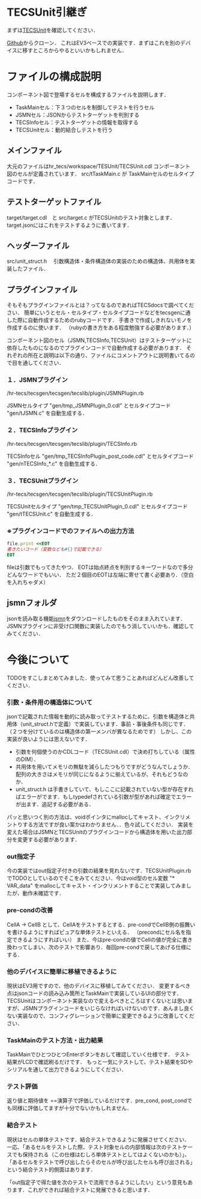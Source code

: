 # TECSUnit引継ぎ
まずは[TECSUnit](https://qiita.com/seito-zoso/items/14834c5c426fa03e0fb7)を確認してください．

[Github](https://github.com/seito-zoso/TECSUnit)からクローン．
これはEV3ベースでの実装です．まずはこれを別のデバイスに移すところからやるといいかもしれません．

# ファイルの構成説明

コンポーネント図で登場するセルを構成するファイルを説明します．

- TaskMainセル：下３つのセルを制御してテストを行うセル
- JSMNセル：JSONからテストターゲットを判別する
- TECSInfoセル：テストターゲットの情報を取得する
- TECSUnitセル：動的結合しテストを行う

## メインファイル
大元のファイルはhr_tecs/workspace/TESUnit/TECSUnit.cdl
コンポーネント図のセルが定義されています．
src/tTaskMain.c が TaskMainセルのセルタイプコードです．

## テストターゲットファイル
target/target.cdl　と src/target.c がTECSUnitのテスト対象とします．
target.jsonにはこれをテストするように書いてます．

## ヘッダーファイル
src/unit_struct.h　
引数構造体・条件構造体の実装のための構造体、共用体を実装したファイル．

## プラグインファイル
そもそもプラグインファイルとは？ってなるのであればTECSdocsで調べてください．
簡単にいうとセル・セルタイプ・セルタイプコードなどをtecsgenに通した際に自動作成するためのrubyコードです．
手書きで作成しきれないモノを作成するのに使います．
（rubyの書き方をある程度勉強する必要があります．）

コンポーネント図のセル（JSMN,TECSInfo,TECSUnit）はテストターゲットに依存したものになるのでプラグインコードで自動作成する必要があります．
それぞれの所在と説明は以下の通り、ファイルにコメントアウトに説明書いてるので目を通してください．

### １．JSMNプラグイン
/hr-tecs/tecsgen/tecsgen/tecslib/plugin/JSMNPlugin.rb

JSMNセルタイプ "gen/tmp_JSMNPlugin_0.cdl" とセルタイプコード "gen/tJSMN.c" を自動生成する．

### ２．TECSInfoプラグイン
/hr-tecs/tecsgen/tecsgen/tecslib/plugin/TECSInfo.rb

TECSInfoセル "gen/tmp_TECSInfoPlugin_post_code.cdl" とセルタイプコード "gen/nTECSInfo_*.c" を自動生成する．

### ３．TECSUnitプラグイン
/hr-tecs/tecsgen/tecsgen/tecslib/plugin/TECSUnitPlugin.rb

TECSUnitセルタイプ "gen/tmp_TECSUnitPlugin_0.cdl" とセルタイプコード "gen/tTECSUnit.c" を自動生成する．


### ※プラグインコードでのファイルへの出力方法
```:Plugin.rb
file.print <<EOT
書きたいコード（変数なども#{}で記載できる）
EOT
```
fileは引数でもってきたやつ．
EOTは始点終点を判別するキーワードなので多分どんなワードでもいい．
ただ２個目のEOTは左端に寄せて書く必要あり．（空白を入れちゃダメ）

## jsmnフォルダ
jsonを読み取る機能[jsmn](https://mattn.kaoriya.net/software/lang/c/20120822011026.htm)をダウンロードしたものをそのまま入れています．
JSMNプラグインに非受け口関数に実装したのでもう消していいかも．確認してみてください．


# 今後について
TODOをすこしまとめてみました．使ってみて思うことあればどんどん改善してください．

### 引数・条件用の構造体について
jsonで記載された情報を動的に読み取ってテストするために、引数を構造体と共用体（unit_struct.hで定義）で実装しています．事前・事後条件も同じです．（２つを分けているのは構造体の第一メンバが異なるためです）
しかし、この実装が良いようには思えないです．

- 引数を何個使うのかCDLコード（TECSUnit.cdl）で決め打ちしている（属性のDIM）．
- 共用体を用いてメモリの無駄を減らしたつもりですがどうなんでしょうか．配列の大きさはメモリが同じになるように揃えているが、それもどうなのか．
- unit_struct.h は手書きしていて、もしここに記載されていない型が存在すればエラーがでます．もしtypedefされている引数が型があれば確定でエラーが出ます．追記する必要がある．

パッと思いつく別の方法は、voidポインタにmallocしてキャスト、インクリメントりする方法ですが良い案かはわかりません．．色々試してください．
実装を変えた場合はJSMNとTECSUnitのプラグインコードから構造体を用いた出力部分を変更する必要があります．

### out指定子
今の実装ではout指定子付きの引数の結果を見れないです．TECSUnitPlugin.rbでTODOとしているのでそこをみてください．今はvoid型のセル変数 "* VAR_data" をmallocしてキャスト・インクリメントすることで実装してみましたが、動作未確認です．

### pre-condの改善
CellA -> CellB として、CellAをテストするとする．pre-condでCellB側の振舞いを書けるようにすればピュアな単体テストといえる．
（precondにセル名を指定できるようにすればいい）
また、今はpre-condの値でCellの値が完全に書き換わってしまい、次のテストで影響あり．毎回pre-condで戻してあげる仕様にする．



### 他のデバイスに簡単に移植できるように
現状はEV3用ですので、他のデバイスに移植してみてください．
変更するべき点はjsonコードの読み込み箇所とTaskMainで実装しているUIの部分です．
TECSUnitはコンポーネント実装なので変えるべきところはすくないとは思いますが、JSMNプラグインコードをいじらなければいけないのです．あんまし良くない実装なので、コンフィグレーションで簡単に変更できるように改善してください．

### TaskMainのテスト方法・出力結果
TaskMainでひとつひとつEnterボタンをおして確認していく仕様です．
テスト結果がLCDで確認刷るだけです．
もっと一気にテストして、テスト結果をSDやシリアルを通して出力できるようにしてください．

### テスト評価
返り値と期待値を ==演算子で評価しているだけです．pre_cond, post_condでも同様に評価してますが十分でないかもしれません．

### 結合テスト
現状はセルの単体テストです．結合テストできるように発展させてください．
一応、「あるセルをテストした際、テスト対象セルの内部情報は次のテストケースでも保持される（この仕様はむしろ単体テストとしてはよくないのかも）」、「あるセルをテストで呼び出したらそのセルが呼び出したセルも呼び出される」という結合テスト的側面はあります．

「out指定子で得た値を次のテストで流用できるようにしたい」という意見もあります．これができれば結合テストに発展できると思います．
